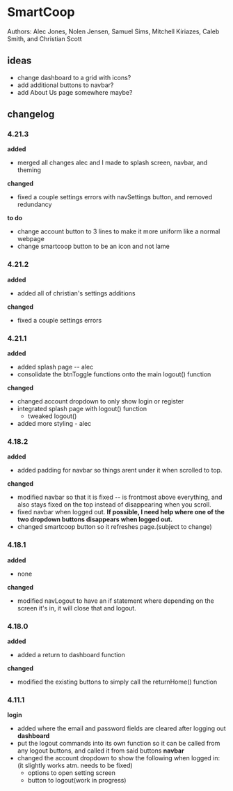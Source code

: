 # SmartCoop
Authors: Alec Jones, Nolen Jensen, Samuel Sims, Mitchell Kiriazes, Caleb Smith, and Christian Scott  


## **ideas**
- change dashboard to a grid with icons?
- add additional buttons to navbar?
- add About Us page somewhere maybe?

## **changelog**

### 4.21.3
**added**
- merged all changes alec and I made to splash screen, navbar, and theming

**changed**
- fixed a couple settings errors with navSettings button, and removed redundancy

**to do**
- change account button to 3 lines to make it more uniform like a normal webpage
- change smartcoop button to be an icon and not lame  


### 4.21.2
**added**
- added all of christian's settings additions

**changed**
- fixed a couple settings errors


### 4.21.1
**added**
- added splash page -- alec
- consolidate the btnToggle functions onto the main logout() function

**changed**
- changed account dropdown to only show login or register
- integrated splash page with logout() function
    - tweaked logout()
- added more styling - alec

### 4.18.2
**added**
- added padding for navbar so things arent under it when scrolled to top.

**changed**
- modified navbar so that it is fixed -- is frontmost above everything, and also stays fixed on the top instead of disappearing when you scroll.
- fixed navbar when logged out. **If possible, I need help where one of the two dropdown buttons disappears when logged out.**
- changed smartcoop button so it refreshes page.(subject to change)
  
  
### 4.18.1
**added**
- none

**changed**
- modified navLogout to have an if statement where depending on the screen it's in, it will close that and logout.


### 4.18.0
**added**
- added a return to dashboard function

**changed**
- modified the existing buttons to simply call the returnHome() function


### 4.11.1
**login**  
- added where the email and password fields are cleared after logging out
**dashboard**  
- put the logout commands into its own function so it can be called from any logout buttons, and called it from said buttons
**navbar**  
- changed the account dropdown to show the following when logged in:  (it slightly works atm. needs to be fixed)
    - options to open setting screen
    - button to logout(work in progress)
    
